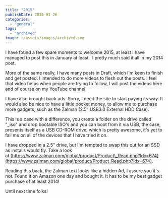 ```yaml
---
title: "2015"
publishDate: 2015-01-26
categories: 
  - "general"
tags: 
  - "archived"
image: ~/assets/images/archived.svg
---
```


I have found a few spare moments to welcome 2015, at least I have managed to post this in January at least.  I pretty much said it all in my 2014 post.

More of the same really, I have many posts in Draft, which I'm keen to finish and get posted. I intended to do more videos to flesh out the posts. I feel that video helps when people are trying to follow, I will post the videos here and of course on my YouTube channel.

I have also brought back ads. Sorry, I need the site to start paying its way. It would also be nice to have a little pocket money, to allow me to purchase more gadgets, such as the Zalman (2.5” USB3.0 External HDD Case).

This is a case with a difference, you create a folder on the drive called "_iso" and drop bootable ISO's and you can boot from it via USB, the case, presents itself as a USB CD-ROM drive, which is pretty awesome, it's yet to fail me on all of the devices that I have tried it on.

I have dropped in a 2.5" drive, but I'm tempted to swap this out for an SSD as installs would fly. Take a look at [https://www.zalman.com/global/product/Product\_Read.php?Idx=674](https://www.zalman.com/global/product/Product_Read.php?Idx=674).

Reading this back, the Zalman text looks like a hidden Ad, I assure you it's not. Found it on Amazon one day and bought it. It has to be my best gadget purchase of at least 2014!

Until next time folks!
